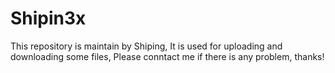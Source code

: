 # Shipin3x
This repository is maintain by Shiping,
It is used for uploading and downloading some files,
Please conntact me if there is any problem,
thanks!
